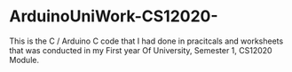 # ArduinoUniWork-CS12020-
This is the C / Arduino C code that I had done in pracitcals and worksheets that was conducted in my First year Of University, Semester 1, CS12020 Module. 
